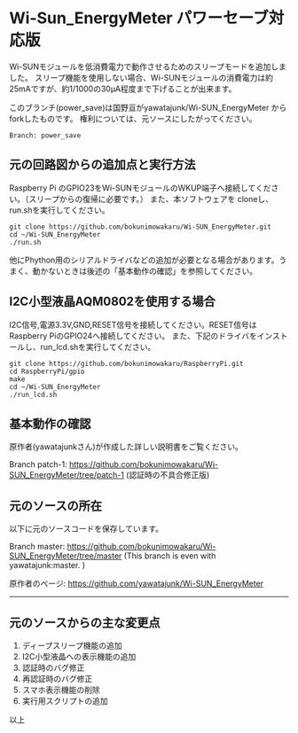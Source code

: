 # Wi-Sun_EnergyMeter パワーセーブ対応版

Wi-SUNモジュールを低消費電力で動作させるためのスリープモードを追加しました。
スリープ機能を使用しない場合、Wi-SUNモジュールの消費電力は約25mAですが、約1/1000の30μA程度まで下げることが出来ます。

このブランチ(power_save)は国野亘がyawatajunk/Wi-SUN_EnergyMeter からforkしたものです。
権利については、元ソースにしたがってください。

	Branch: power_save


## 元の回路図からの追加点と実行方法

Raspberry Pi のGPIO23をWi-SUNモジュールのWKUP端子へ接続してください。（スリープからの復帰に必要です。）
また、本ソフトウェアを cloneし、run.shを実行してください。

	git clone https://github.com/bokunimowakaru/Wi-SUN_EnergyMeter.git
	cd ~/Wi-SUN_EnergyMeter
	./run.sh

他にPhython用のシリアルドライバなどの追加が必要となる場合があります。うまく、動かないときは後述の「基本動作の確認」を参照してください。


## I2C小型液晶AQM0802を使用する場合

I2C信号,電源3.3V,GND,RESET信号を接続してください。RESET信号はRaspberry PiのGPIO24へ接続してください。
また、下記のドライバをインストールし、run_lcd.shを実行してください。

	git clone https://github.com/bokunimowakaru/RaspberryPi.git
	cd RaspberryPi/gpio
	make
	cd ~/Wi-SUN_EnergyMeter
	./run_lcd.sh


## 基本動作の確認

原作者(yawatajunkさん)が作成した詳しい説明書をご覧ください。

Branch patch-1: https://github.com/bokunimowakaru/Wi-SUN_EnergyMeter/tree/patch-1
	(認証時の不具合修正版)


## 元のソースの所在

以下に元のソースコードを保存しています。

Branch master: https://github.com/bokunimowakaru/Wi-SUN_EnergyMeter/tree/master
	(This branch is even with yawatajunk:master. )

原作者のページ: https://github.com/yawatajunk/Wi-SUN_EnergyMeter

---------------------------------------------------------------------------------
## 元のソースからの主な変更点

1. ディープスリープ機能の追加
2. I2C小型液晶への表示機能の追加
3. 認証時のバグ修正
4. 再認証時のバグ修正
5. スマホ表示機能の削除
6. 実行用スクリプトの追加

以上
